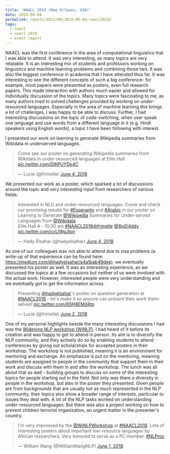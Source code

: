 ```yaml
---
title: 'NAACL 2018 (New Orleans, USA)'
date: 2018-06-04
permalink: /posts/2012/08/2018-06-04-naacl2018/
tags:
  - naacl
  - naacl 2018
  - event report
---
```


NAACL was the first conference in the area of computational linguistics that I was able to attend. It was very interesting, as many topics are very relatable. It is an interesting mix of students and professors working on linguistics and machine learning problems and combining those two. 
It was also the biggest conference in academia that I have attended thus far. It was interesting to see the different concepts of such a big conference- for example, most papers were presented as posters, even full research papers. This made interaction with authors much easier and allowed for individually discussion of the topics. 
Many topics were fascinating to me, as many authors tried to solved challenges provided by working on under-resourced languages. Especially in the area of machine learning this brings a lot of challenges, I was happy to be able to discuss. Further, I had interesting discussions on the topic of code-switching, when user speak one language and use words from a different language in it (e.g. Hindi speakers using English words), a topic I have been following with interest.

I presented our work on learning to generate Wikipedia summaries from Wikidata in underserved languages.

<blockquote class="twitter-tweet" data-lang="en"><p lang="en" dir="ltr">Come see our poster on generating Wikipedia summaries from Wikidata in under-resourced languages at Elite Hall <a href="https://t.co/D9jPUYDp4C">pic.twitter.com/D9jPUYDp4C</a></p>&mdash; Lucie (@frimelle) <a href="https://twitter.com/frimelle/status/1003674418202251267?ref_src=twsrc%5Etfw">June 4, 2018</a></blockquote>
<script async src="https://platform.twitter.com/widgets.js" charset="utf-8"></script>

We presented our work as a poster, which sparked a lot of discussions around the topic and very interesting input from researchers of various fields.

<blockquote class="twitter-tweet" data-lang="en"><p lang="en" dir="ltr">Interested in NLG and under-resourced languages. Come and check our promising results for <a href="https://twitter.com/hashtag/Esperanto?src=hash&amp;ref_src=twsrc%5Etfw">#Esperanto</a> and <a href="https://twitter.com/hashtag/Arabic?src=hash&amp;ref_src=twsrc%5Etfw">#Arabic</a> in our poster on Learning to Generate <a href="https://twitter.com/Wikipedia?ref_src=twsrc%5Etfw">@Wikipedia</a> Summaries for Under-served Languages from <a href="https://twitter.com/wikidata?ref_src=twsrc%5Etfw">@Wikidata</a> <br>Elite Hall A - 10:30 am <a href="https://twitter.com/hashtag/NAACL2018?src=hash&amp;ref_src=twsrc%5Etfw">#NAACL2018</a><a href="https://twitter.com/frimelle?ref_src=twsrc%5Etfw">@frimelle</a> <a href="https://twitter.com/8igD4ddy?ref_src=twsrc%5Etfw">@8igD4ddy</a> <a href="https://t.co/cvLlWgJtpn">pic.twitter.com/cvLlWgJtpn</a></p>&mdash; Hady Elsahar (@hadyelsahar) <a href="https://twitter.com/hadyelsahar/status/1003610619835305984?ref_src=twsrc%5Etfw">June 4, 2018</a></blockquote>
<script async src="https://platform.twitter.com/widgets.js" charset="utf-8"></script>

As one of our colleagues was not able to attend due to visa problems (a write-up of that experience can be found here: <https://medium.com/@hadyelsahar/a4a1bab49dee>), we eventually presented his poster as well. It was an interesting experience, as we discussed the topics at a few occasions but neither of us were involved with the actual work. However, interested people were very understanding and we eventually got to get the information across.

<blockquote class="twitter-tweet" data-lang="en"><p lang="en" dir="ltr">Presenting <a href="https://twitter.com/hadyelsahar?ref_src=twsrc%5Etfw">@hadyelsahar</a>&#39;s poster on question generation at <a href="https://twitter.com/hashtag/NAACL2018?src=hash&amp;ref_src=twsrc%5Etfw">#NAACL2018</a> - let&#39;s make it so anyone can present their work themselves! <a href="https://t.co/6SH8EMd4tp">pic.twitter.com/6SH8EMd4tp</a></p>&mdash; Lucie (@frimelle) <a href="https://twitter.com/frimelle/status/1002961672552767489?ref_src=twsrc%5Etfw">June 2, 2018</a></blockquote>
<script async src="https://platform.twitter.com/widgets.js" charset="utf-8"></script>

One of my personal highlights beside the many interesting discussions I had was the [Widening NLP workshop (WiNLP)](http://www.winlp.org/winlp-2018-workshop/). I had heard of it before its creation and was happy to get to attend in person. Its aim is to diversify the NLP community, and they actively do so by enabling students to attend conferences by giving out scholarships for accepted posters in their workshop. The workshop is not published, meaning it is an environment for mentoring and exchange. An emphasize is put on the mentoring, meaning students are assigned to people in the community that support them in their work and discuss with them in and after the workshop. The lunch was all about that as well - building groups to discuss on some of the interesting topics for people starting out in the field. 
Not only was there a diversity in people in the workshop, but also in the poster they presented. Given people are from backgrounds that are usually not as much represented in the NLP community, their topics also show a broader range of interests, particular to issues they deal with.
A lot of the NLP tasks worked on understanding under-resourced languages. But there was also a project working on how to prevent children terrorist organization, an urgent matter in the presenter's country. 

<blockquote class="twitter-tweet" data-lang="en"><p lang="en" dir="ltr">I&#39;m very impressed by the <a href="https://twitter.com/WiNLPWorkshop?ref_src=twsrc%5Etfw">@WiNLPWorkshop</a> at <a href="https://twitter.com/hashtag/NAACL2018?src=hash&amp;ref_src=twsrc%5Etfw">#NAACL2018</a>. Lots of interesting posters about important low-resource languages by African researchers. Very honored to serve as a PC member. <a href="https://twitter.com/hashtag/NLProc?src=hash&amp;ref_src=twsrc%5Etfw">#NLProc</a></p>&mdash; William Wang (@WilliamWangNLP) <a href="https://twitter.com/WilliamWangNLP/status/1002643893047955456?ref_src=twsrc%5Etfw">June 1, 2018</a></blockquote>
<script async src="https://platform.twitter.com/widgets.js" charset="utf-8"></script>




